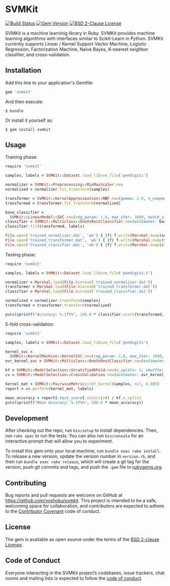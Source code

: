 # SVMKit

[![Build Status](https://travis-ci.org/yoshoku/SVMKit.svg?branch=master)](https://travis-ci.org/yoshoku/SVMKit)
[![Gem Version](https://badge.fury.io/rb/svmkit.svg)](https://badge.fury.io/rb/svmkit)
[![BSD 2-Clause License](https://img.shields.io/badge/License-BSD%202--Clause-orange.svg)](https://github.com/yoshoku/SVMKit/blob/master/LICENSE.txt)

SVMKit is a machine learninig library in Ruby.
SVMKit provides machine learning algorithms with interfaces similar to Scikit-Learn in Python.
SVMKit currently supports Linear / Kernel Support Vector Machine,
Logistic Regression, Factorization Machine, Naive Bayes,
K-nearest neighbor classifier, and cross-validation.

## Installation

Add this line to your application's Gemfile:

```ruby
gem 'svmkit'
```

And then execute:

    $ bundle

Or install it yourself as:

    $ gem install svmkit

## Usage

Training phase:

```ruby
require 'svmkit'

samples, labels = SVMKit::Dataset.load_libsvm_file('pendigits')

normalizer = SVMKit::Preprocessing::MinMaxScaler.new
normalized = normalizer.fit_transform(samples)

transformer = SVMKit::KernelApproximation::RBF.new(gamma: 2.0, n_components: 1024, random_seed: 1)
transformed = transformer.fit_transform(normalized)

base_classifier =
  SVMKit::LinearModel::SVC.new(reg_param: 1.0, max_iter: 1000, batch_size: 20, random_seed: 1)
classifier = SVMKit::Multiclass::OneVsRestClassifier.new(estimator: base_classifier)
classifier.fit(transformed, labels)

File.open('trained_normalizer.dat', 'wb') { |f| f.write(Marshal.dump(normalizer)) }
File.open('trained_transformer.dat', 'wb') { |f| f.write(Marshal.dump(transformer)) }
File.open('trained_classifier.dat', 'wb') { |f| f.write(Marshal.dump(classifier)) }
```

Testing phase:

```ruby
require 'svmkit'

samples, labels = SVMKit::Dataset.load_libsvm_file('pendigits.t')

normalizer = Marshal.load(File.binread('trained_normalizer.dat'))
transformer = Marshal.load(File.binread('trained_transformer.dat'))
classifier = Marshal.load(File.binread('trained_classifier.dat'))

normalized = normalizer.transform(samples)
transformed = transformer.transform(normalized)

puts(sprintf("Accuracy: %.1f%%", 100.0 * classifier.score(transformed, labels)))
```

5-fold cross-validation:

```ruby
require 'svmkit'

samples, labels = SVMKit::Dataset.load_libsvm_file('pendigits')

kernel_svc =
  SVMKit::KernelMachine::KernelSVC.new(reg_param: 1.0, max_iter: 1000, random_seed: 1)
ovr_kernel_svc = SVMKit::Multiclass::OneVsRestClassifier.new(estimator: kernel_svc)

kf = SVMKit::ModelSelection::StratifiedKFold.new(n_splits: 5, shuffle: true, random_seed: 1)
cv = SVMKit::ModelSelection::CrossValidation.new(estimator: ovr_kernel_svc, splitter: kf)

kernel_mat = SVMKit::PairwiseMetric::rbf_kernel(samples, nil, 0.005)
report = cv.perform(kernel_mat, labels)

mean_accuracy = report[:test_score].inject(:+) / kf.n_splits
puts(sprintf("Mean Accuracy: %.1f%%", 100.0 * mean_accuracy))
```

## Development

After checking out the repo, run `bin/setup` to install dependencies. Then, run `rake spec` to run the tests. You can also run `bin/console` for an interactive prompt that will allow you to experiment.

To install this gem onto your local machine, run `bundle exec rake install`. To release a new version, update the version number in `version.rb`, and then run `bundle exec rake release`, which will create a git tag for the version, push git commits and tags, and push the `.gem` file to [rubygems.org](https://rubygems.org).

## Contributing

Bug reports and pull requests are welcome on GitHub at https://github.com/yoshoku/svmkit.
This project is intended to be a safe, welcoming space for collaboration,
and contributors are expected to adhere to the [Contributor Covenant](http://contributor-covenant.org) code of conduct.

## License

The gem is available as open source under the terms of the [BSD 2-clause License](https://opensource.org/licenses/BSD-2-Clause).

## Code of Conduct

Everyone interacting in the SVMKit project’s codebases, issue trackers,
chat rooms and mailing lists is expected to follow the [code of conduct](https://github.com/yoshoku/svmkit/blob/master/CODE_OF_CONDUCT.md).
